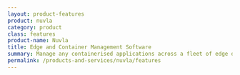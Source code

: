 ```yaml
---
layout: product-features
product: nuvla
category: product
class: features
product-name: Nuvla
title: Edge and Container Management Software
summary: Manage any containerised applications across a fleet of edge devices and container orchestration engines.
permalink: /products-and-services/nuvla/features
---
```

